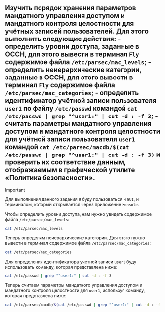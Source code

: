 ## Изучить порядок хранения параметров мандатного управления доступом и мандатного контроля целостности для учётных записей пользователей. Для этого выполнить следующие действия: - определить уровни доступа, заданные в ОССН, для этого вывести в терминал `Fly` содержимое файла `/etc/parsec/mac_levels`; - определить неиерархические категории, заданные в ОССН, для этого вывести в терминал `Fly` содержимое файла `/etc/parsec/mac_categories`; - определить идентификатор учётной записи пользователя `user1` по файлу `/etc/passwd` командой `cat /etc/passwd | grep "^user1:" | cut -d : -f 3`; - считать параметры мандатного управления доступом и мандатного контроля целостности для учётной записи пользователя `user1` командой `cat /etc/parsec/macdb/$(cat /etc/passwd | grep "^user1:" | cut -d : -f 3)` и проверить их соответствие данным, отображаемым в графической утилите «Политика безопасности».

> [!IMPORTANT]
> Для выполнения данного задания я буду пользоваться и `GUI`, и терминалом, который открывается через приложение `Konsole`.

Чтобы определить уровни доступа, нам нужно увидеть содержимое файла `/etc/parsec/mac_levels`:

```bash
cat /etc/parsec/mac_levels
```

Теперь определим неиерархические категории. Для этого нужно вывести в терминал содержимое файла `/etc/parsec/mac_categories`:

```bash
cat /etc/parsec/mac_categories
```

Для определения идентификатора учетной записи `user1` буду использовать команду, которая представлена ниже:

```bash
cat /etc/passwd | grep "^user1:" | cut -d : -f 3
```

Теперь считаем параметры мандатного управления доступом и мандатного контроля целостности для `user1`, используя команду, которая представлена ниже:

```bash
cat /etc/parsec/macdb/$(cat /etc/passwd | grep "^user1:" | cut -d : -f 3)
```


